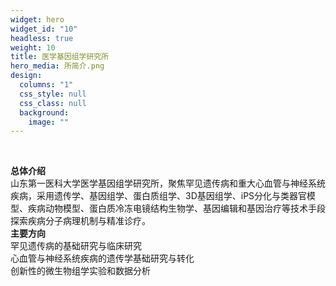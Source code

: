 ```yaml
---
widget: hero
widget_id: "10"
headless: true
weight: 10
title: 医学基因组学研究所
hero_media: 所简介.png
design:
  columns: "1"
  css_style: null
  css_class: null
  background:
    image: ""
---
```

<br>

**总体介绍**
<br>
山东第一医科大学医学基因组学研究所，聚焦罕见遗传病和重大心血管与神经系统疾病，采用遗传学、基因组学、蛋白质组学、3D基因组学、iPS分化与类器官模型、疾病动物模型、蛋白质冷冻电镜结构生物学、基因编辑和基因治疗等技术手段探索疾病分子病理机制与精准诊疗。
<br>
**主要方向**
<br>
罕见遗传病的基础研究与临床研究
<br>
心血管与神经系统疾病的遗传学基础研究与转化
<br>
创新性的微生物组学实验和数据分析